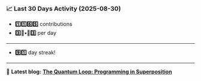 <!--START_STATS-->
### 📈 Last 30 Days Activity (2025-08-30)  
- **1️⃣1️⃣6️⃣5️⃣** contributions  
- **3️⃣🎱•🎱3️⃣** per day
---
- **9️⃣1️⃣** day streak!
---
📝 **Latest blog:** [**The Quantum Loop: Programming in Superposition**](https://andriak.com/blog/quantum-loop)
<!--END_STATS-->
